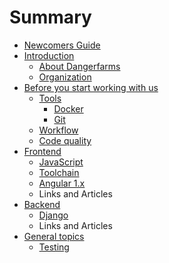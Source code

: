 # Summary

* [Newcomers Guide](README.md)
* [Introduction](section-1/1-Introduction/README.md)
   * [About Dangerfarms](section-1/1-Introduction/about-dangerfarms.md)
   * [Organization](section-1/1-Introduction/organization.md)
* [Before you start working with us](section-2/README.md)
   * [Tools](section-2/1-Tools/README.md)
       * [Docker](section-2/1-Tools/docker.md)
       * [Git](section-2/1-Tools/git.md)
   * [Workflow](section-2/2-Workflow/README.md)
   * [Code quality](section-2/code_quality.md)
* [Frontend](section-3/README.md)
   * [JavaScript](section-3/javascript/README.md)
   * [Toolchain](section-3/toolchain.md)
   * [Angular 1.x](section-3/angular_1x.md)
   * Links and Articles
* [Backend](section-4/README.md)
   * [Django](section-4/django/README.md)
   * Links and Articles
* [General topics](section-5/general.md)
   * [Testing](section-5/tests.md)

